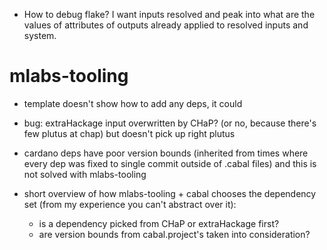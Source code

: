 - How to debug flake? I want inputs resolved and peak into what are the values of attributes 
 of outputs already applied to resolved inputs and system.

# mlabs-tooling
 - template doesn't show how to add any deps, it could

 - bug: extraHackage input overwritten by CHaP? (or no, because there's few plutus at chap) but doesn't pick up right plutus

 - cardano deps have poor version bounds (inherited from times where every dep was fixed to single commit outside of .cabal files)
 and this is not solved with mlabs-tooling 

 - short overview of how mlabs-tooling + cabal chooses the dependency set (from my experience you can't abstract over it):
   - is a dependency picked from CHaP or extraHackage first?
   - are version bounds from cabal.project's taken into consideration?